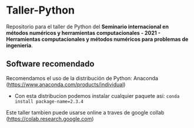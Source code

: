 # Taller-Python

Repositorio para el taller de Python del <b>Seminario internacional en métodos numéricos y herramientas computacionales - 2021 - Herramientas computacionales y métodos numéricos para problemas de ingenieria</b>.

## Software recomendado

Recomendamos el uso de la distribución de Python: Anaconda (https://www.anaconda.com/products/individual)
- Con esta distribucion podemos instalar cualquier paquete asi:
`conda install package-name=2.3.4`

Este taller tambien puede usarse online a traves de google collab (https://colab.research.google.com)
